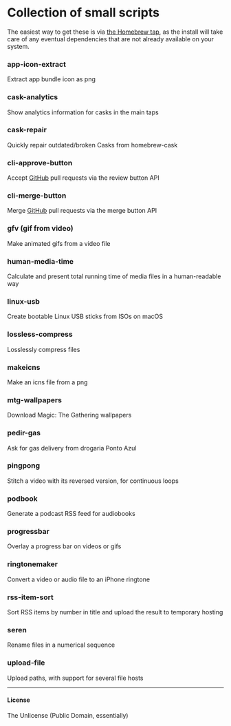 # Collection of small scripts

The easiest way to get these is via [the Homebrew tap](https://github.com/vitorgalvao/homebrew-tiny-scripts), as the install will take care of any eventual dependencies that are not already available on your system.

### app-icon-extract
Extract app bundle icon as png

### cask-analytics
Show analytics information for casks in the main taps

### cask-repair
Quickly repair outdated/broken Casks from homebrew-cask

### cli-approve-button
Accept [GitHub](https://github.com/) pull requests via the review button API

### cli-merge-button
Merge [GitHub](https://github.com/) pull requests via the merge button API

### gfv (gif from video)
Make animated gifs from a video file

### human-media-time
Calculate and present total running time of media files in a human-readable way

### linux-usb
Create bootable Linux USB sticks from ISOs on macOS

### lossless-compress
Losslessly compress files

### makeicns
Make an icns file from a png

### mtg-wallpapers
Download Magic: The Gathering wallpapers

### pedir-gas
Ask for gas delivery from drogaria Ponto Azul

### pingpong
Stitch a video with its reversed version, for continuous loops

### podbook
Generate a podcast RSS feed for audiobooks

### progressbar
Overlay a progress bar on videos or gifs

### ringtonemaker
Convert a video or audio file to an iPhone ringtone

### rss-item-sort
Sort RSS items by number in title and upload the result to temporary hosting

### seren
Rename files in a numerical sequence

### upload-file
Upload paths, with support for several file hosts

---

#### License
The Unlicense (Public Domain, essentially)
